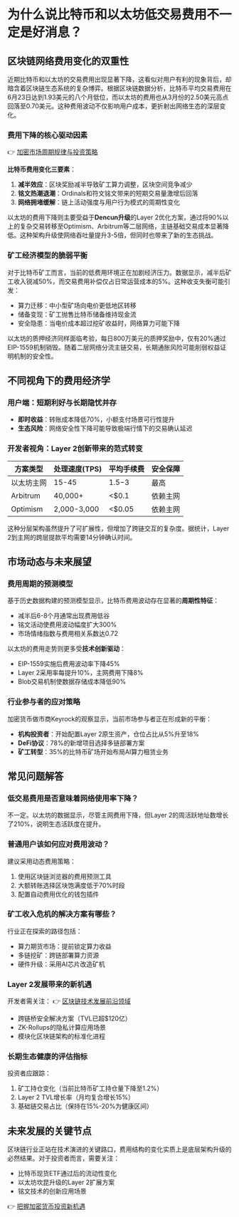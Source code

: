 # 为什么说比特币和以太坊低交易费用不一定是好消息？

## 区块链网络费用变化的双重性

近期比特币和以太坊的交易费用出现显著下降，这看似对用户有利的现象背后，却暗含着区块链生态系统的复杂博弈。根据区块链数据分析，比特币平均交易费用在6月23日达到1.93美元的八个月低位，而以太坊的费用也从3月份的2.50美元高点回落至0.70美元。这种费用波动不仅影响用户成本，更折射出网络生态的深层变化。

### 费用下降的核心驱动因素
👉 [加密市场周期规律与投资策略](https://bit.ly/okx_welcome)

**比特币费用变化三要素**：
1. **减半效应**：区块奖励减半导致矿工算力调整，区块空间竞争减少
2. **铭文热潮退潮**：Ordinals和符文铭文带来的短期交易量激增后回落
3. **网络拥堵缓解**：链上活动强度与用户行为模式的周期性变化

以太坊的费用下降则主要受益于**Dencun升级**的Layer 2优化方案，通过将90%以上的复杂交易转移至Optimism、Arbitrum等二层网络，主链基础交易成本显著降低。这种架构升级使网络吞吐量提升3-5倍，但同时也带来了新的生态挑战。

### 矿工经济模型的脆弱平衡

对于比特币矿工而言，当前的低费用环境正在加剧经济压力。数据显示，减半后矿工收入锐减50%，而交易费用补偿仅占日常运营成本的5%。这种收支失衡可能引发：
- 算力迁移：中小型矿场向电价更低地区转移
- 储备变现：矿工抛售比特币储备维持现金流
- 安全隐患：当电价成本超过挖矿收益时，网络算力可能下降

以太坊的质押经济同样面临考验，每日800万美元的质押奖励中，仅有20%通过EIP-1559机制销毁。随着二层网络分流主链交易，长期通胀风险可能削弱权益证明机制的安全性。

## 不同视角下的费用经济学

### 用户端：短期利好与长期隐忧并存
- **即时收益**：转账成本降低70%，小额支付场景可行性提升
- **生态风险**：网络安全性下降可能导致极端行情下的交易确认延迟

### 开发者视角：Layer 2创新带来的范式转变
| 方案类型 | 处理速度(TPS) | 平均手续费 | 安全保障 |
|---------|---------------|------------|----------|
| 以太坊主网 | 15-45 | $1.5-$3 | 最高 |
| Arbitrum | 40,000+ | <$0.1 | 依赖主网 |
| Optimism | 2,000-3,000 | <$0.05 | 依赖主网 |

这种分层架构虽然提升了可扩展性，但增加了跨链交互的复杂度。据统计，Layer 2到主网的跨层提款平均需要14分钟确认时间。

## 市场动态与未来展望

### 费用周期的预测模型
基于历史数据构建的预测模型显示，比特币费用波动存在显著的**周期性特征**：
- 减半后6-8个月通常出现费用低谷
- 铭文活动使费用波动幅度扩大300%
- 市场情绪指数与费用相关系数达0.72

以太坊的费用走势则更多受**技术创新驱动**：
- EIP-1559实施后费用波动率下降45%
- Layer 2采用率每提升10%，主网费用下降8%
- Blob交易机制使数据存储成本降低90%

### 行业参与者的应对策略

加密货币做市商Keyrock的观察显示，当前市场参与者正在形成新的平衡：
- **机构投资者**：开始配置Layer 2原生资产，仓位占比从5%升至18%
- **DeFi协议**：78%的新增项目选择多链部署方案
- **矿工转型**：35%的比特币矿场开始布局AI算力租赁业务

## 常见问题解答

### 低交易费用是否意味着网络使用率下降？
不一定。以太坊的数据显示，尽管主网费用下降，但Layer 2的周活跃地址数增长了210%，说明生态活跃度在提升。

### 普通用户该如何应对费用波动？
建议采用动态费用策略：
1. 使用区块链浏览器的费用预测工具
2. 大额转账选择区块饱满度低于70%时段
3. 配置自动费用优化的钱包插件

### 矿工收入危机的解决方案有哪些？
行业正在探索的路径包括：
- 算力期货市场：提前锁定算力收益
- 多链挖矿：跨链部署算力资源
- 硬件升级：采用AI芯片改造矿机

### Layer 2发展带来的新机遇
开发者需关注：
👉 [区块链技术发展前沿领域](https://bit.ly/okx_welcome)
- 跨链桥安全解决方案（TVL已超$120亿）
- ZK-Rollups的隐私计算应用场景
- 模块化区块链架构的标准化进程

### 长期生态健康的评估指标
投资者应跟踪：
1. 矿工持仓变化（当前比特币矿工持仓量下降至1.2%）
2. Layer 2 TVL增长率（月均复合增长15%）
3. 基础链交易占比（保持在15%-20%为健康区间）

## 未来发展的关键节点

区块链行业正站在技术演进的关键路口，费用结构的变化实质上是底层架构升级的必然结果。对于投资者而言，需要关注：
- 比特币现货ETF通过后的流动性变化
- 以太坊坎昆升级的Layer 2扩展方案
- 铭文技术的创新应用场景

👉 [把握加密货币投资新机遇](https://bit.ly/okx_welcome)
